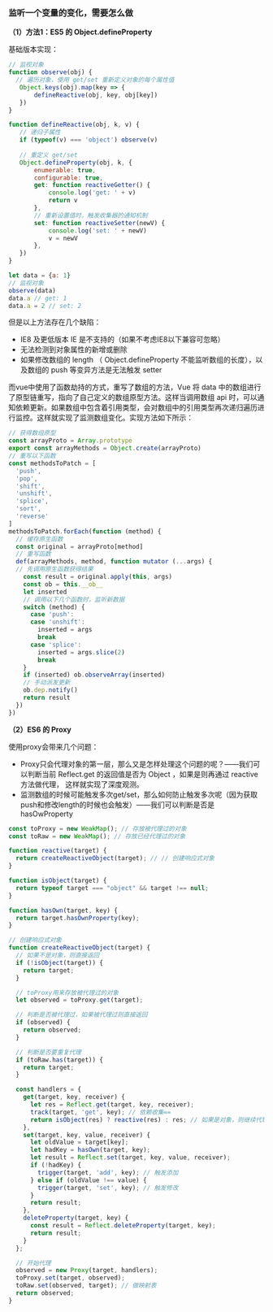 ### 监听一个变量的变化，需要怎么做

**（1）方法1：ES5 的 Object.defineProperty**

基础版本实现：

```js
// 监视对象
function observe(obj) {
  // 遍历对象，使用 get/set 重新定义对象的每个属性值
   Object.keys(obj).map(key => {
       defineReactive(obj, key, obj[key])
   })
}

function defineReactive(obj, k, v) {
   // 递归子属性
   if (typeof(v) === 'object') observe(v)
   
   // 重定义 get/set
   Object.defineProperty(obj, k, {
       enumerable: true,
       configurable: true,
       get: function reactiveGetter() {
           console.log('get: ' + v)
           return v
       },
       // 重新设置值时，触发收集器的通知机制
       set: function reactiveSetter(newV) {
           console.log('set: ' + newV)
           v = newV
       },
   })
}

let data = {a: 1}
// 监视对象
observe(data)
data.a // get: 1
data.a = 2 // set: 2
```

但是以上方法存在几个缺陷：

- IE8 及更低版本 IE 是不支持的（如果不考虑IE8以下兼容可忽略）
- 无法检测到对象属性的新增或删除
- 如果修改数组的 length （ Object.defineProperty 不能监听数组的长度），以及数组的 push 等变异方法是无法触发 setter

而vue中使用了函数劫持的方式，重写了数组的方法，Vue 将 data 中的数组进行了原型链重写，指向了自己定义的数组原型方法。这样当调用数组 api 时，可以通知依赖更新。如果数组中包含着引用类型，会对数组中的引用类型再次递归遍历进行监控。这样就实现了监测数组变化。实现方法如下所示：

```js
// 获得数组原型
const arrayProto = Array.prototype
export const arrayMethods = Object.create(arrayProto)
// 重写以下函数
const methodsToPatch = [
  'push',
  'pop',
  'shift',
  'unshift',
  'splice',
  'sort',
  'reverse'
]
methodsToPatch.forEach(function (method) {
  // 缓存原生函数
  const original = arrayProto[method]
  // 重写函数
  def(arrayMethods, method, function mutator (...args) {
  // 先调用原生函数获得结果
    const result = original.apply(this, args)
    const ob = this.__ob__
    let inserted
    // 调用以下几个函数时，监听新数据
    switch (method) {
      case 'push':
      case 'unshift':
        inserted = args
        break
      case 'splice':
        inserted = args.slice(2)
        break
    }
    if (inserted) ob.observeArray(inserted)
    // 手动派发更新
    ob.dep.notify()
    return result
  })
})
```

**（2）ES6 的 Proxy**

使用proxy会带来几个问题：
- Proxy只会代理对象的第一层，那么又是怎样处理这个问题的呢？——我们可以判断当前 Reflect.get 的返回值是否为 Object ，如果是则再通过 reactive 方法做代理， 这样就实现了深度观测。
- 监测数组的时候可能触发多次get/set，那么如何防止触发多次呢（因为获取push和修改length的时候也会触发）——我们可以判断是否是 hasOwProperty

```js
const toProxy = new WeakMap(); // 存放被代理过的对象
const toRaw = new WeakMap(); // 存放已经代理过的对象

function reactive(target) {
  return createReactiveObject(target); // // 创建响应式对象
}

function isObject(target) {
  return typeof target === "object" && target !== null;
}

function hasOwn(target, key) {
  return target.hasOwnProperty(key);
}

// 创建响应式对象
function createReactiveObject(target) {
  // 如果不是对象，则直接返回
  if (!isObject(target)) {
    return target;
  }

  // toProxy用来存放被代理过的对象
  let observed = toProxy.get(target);

  // 判断是否被代理过，如果被代理过则直接返回
  if (observed) {
    return observed;
  }

  // 判断是否要重复代理
  if (toRaw.has(target)) {
    return target;
  }

  const handlers = {
    get(target, key, receiver) {
      let res = Reflect.get(target, key, receiver);
      track(target, 'get', key); // 依赖收集==
      return isObject(res) ? reactive(res) : res; // 如果是对象，则继续代理
    },
    set(target, key, value, receiver) {
      let oldValue = target[key];
      let hadKey = hasOwn(target, key);
      let result = Reflect.set(target, key, value, receiver);
      if (!hadKey) {
        trigger(target, 'add', key); // 触发添加
      } else if (oldValue !== value) {
        trigger(target, 'set', key); // 触发修改
      }
      return result;
    },
    deleteProperty(target, key) {
      const result = Reflect.deleteProperty(target, key);
      return result;
    }
  };

  // 开始代理
  observed = new Proxy(target, handlers);
  toProxy.set(target, observed);
  toRaw.set(observed, target); // 做映射表
  return observed;
}
```
